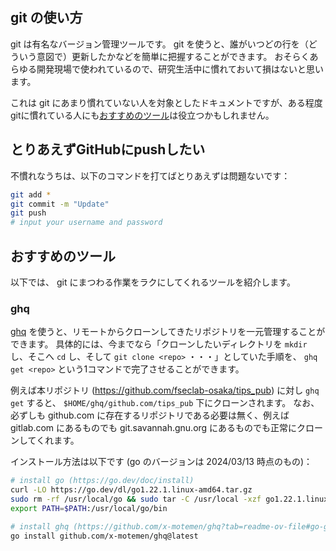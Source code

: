 ## git の使い方

git は有名なバージョン管理ツールです。
git を使うと、誰がいつどの行を（どういう意図で）更新したかなどを簡単に把握することができます。
おそらくあらゆる開発現場で使われているので、研究生活中に慣れておいて損はないと思います。

これは git にあまり慣れていない人を対象としたドキュメントですが、ある程度gitに慣れている人にも[おすすめのツール](#おすすめのツール)は役立つかもしれません。

## とりあえずGitHubにpushしたい

不慣れなうちは、以下のコマンドを打てばとりあえずは問題ないです：

```sh
git add *
git commit -m "Update"
git push
# input your username and password
```

## おすすめのツール

以下では、 git にまつわる作業をラクにしてくれるツールを紹介します。

### ghq

[ghq](https://github.com/x-motemen/ghq) を使うと、リモートからクローンしてきたリポジトリを一元管理することができます。
具体的には、今までなら「クローンしたいディレクトリを `mkdir` し、そこへ `cd` し、そして `git clone <repo>` ・・・」としていた手順を、 `ghq get <repo>` という1コマンドで完了させることができます。

例えば本リポジトリ (https://github.com/fseclab-osaka/tips_pub) に対し `ghq get` すると、 `$HOME/ghq/github.com/tips_pub` 下にクローンされます。
なお、 必ずしも github.com に存在するリポジトリである必要は無く、例えば gitlab.com にあるものでも git.savannah.gnu.org にあるものでも正常にクローンしてくれます。

インストール方法は以下です (go のバージョンは 2024/03/13 時点のもの)：

```sh
# install go (https://go.dev/doc/install)
curl -LO https://go.dev/dl/go1.22.1.linux-amd64.tar.gz
sudo rm -rf /usr/local/go && sudo tar -C /usr/local -xzf go1.22.1.linux-amd64.tar.gz
export PATH=$PATH:/usr/local/go/bin

# install ghq (https://github.com/x-motemen/ghq?tab=readme-ov-file#go-get)
go install github.com/x-motemen/ghq@latest
```

